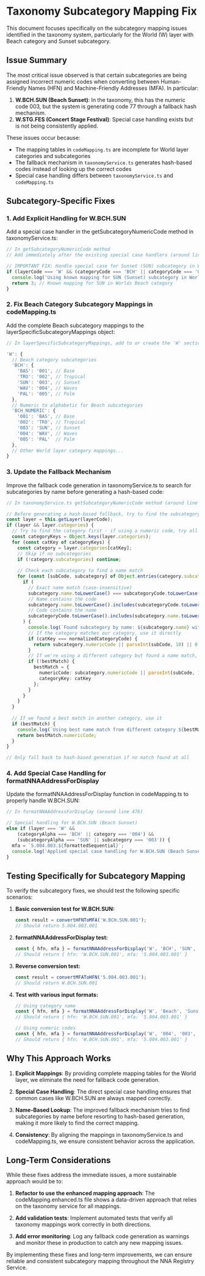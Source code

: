 # Taxonomy Subcategory Mapping Fix

This document focuses specifically on the subcategory mapping issues identified in the taxonomy system, particularly for the World (W) layer with Beach category and Sunset subcategory.

## Issue Summary

The most critical issue observed is that certain subcategories are being assigned incorrect numeric codes when converting between Human-Friendly Names (HFN) and Machine-Friendly Addresses (MFA). In particular:

1. **W.BCH.SUN (Beach Sunset)**: In the taxonomy, this has the numeric code 003, but the system is generating code 77 through a fallback hash mechanism.
2. **W.STG.FES (Concert Stage Festival)**: Special case handling exists but is not being consistently applied.

These issues occur because:
- The mapping tables in `codeMapping.ts` are incomplete for World layer categories and subcategories
- The fallback mechanism in `taxonomyService.ts` generates hash-based codes instead of looking up the correct codes
- Special case handling differs between `taxonomyService.ts` and `codeMapping.ts`

## Subcategory-Specific Fixes

### 1. Add Explicit Handling for W.BCH.SUN

Add a special case handler in the getSubcategoryNumericCode method in taxonomyService.ts:

```typescript
// In getSubcategoryNumericCode method
// Add immediately after the existing special case handlers (around line 615)

// IMPORTANT FIX: Handle special case for Sunset (SUN) subcategory in Worlds Beach category
if (layerCode === 'W' && (categoryCode === 'BCH' || categoryCode === '004') && subcategoryCode === 'SUN') {
  console.log('Using known mapping for SUN (Sunset) subcategory in Worlds Beach category: 3');
  return 3; // Known mapping for SUN in Worlds Beach category
}
```

### 2. Fix Beach Category Subcategory Mappings in codeMapping.ts

Add the complete Beach subcategory mappings to the layerSpecificSubcategoryMappings object:

```typescript
// In layerSpecificSubcategoryMappings, add to or create the 'W' section:

'W': {
  // Beach category subcategories
  'BCH': {
    'BAS': '001', // Base
    'TRO': '002', // Tropical
    'SUN': '003', // Sunset
    'WAV': '004', // Waves
    'PAL': '005', // Palm
  },
  // Numeric to alphabetic for Beach subcategories
  'BCH_NUMERIC': {
    '001': 'BAS', // Base
    '002': 'TRO', // Tropical
    '003': 'SUN', // Sunset
    '004': 'WAV', // Waves
    '005': 'PAL'  // Palm
  },
  // Other World layer category mappings...
}
```

### 3. Update the Fallback Mechanism

Improve the fallback code generation in taxonomyService.ts to search for subcategories by name before generating a hash-based code:

```typescript
// In taxonomyService.ts getSubcategoryNumericCode method (around line 684)

// Before generating a hash-based fallback, try to find the subcategory by its name
const layer = this.getLayer(layerCode);
if (layer && layer.categories) {
  // Try to find the category first - if using a numeric code, try all categories
  const categoryKeys = Object.keys(layer.categories);
  for (const catKey of categoryKeys) {
    const category = layer.categories[catKey];
    // Skip if no subcategories
    if (!category.subcategories) continue;
    
    // Check each subcategory to find a name match
    for (const [subCode, subcategory] of Object.entries(category.subcategories)) {
      if (
        // Exact name match (case-insensitive)
        subcategory.name.toLowerCase() === subcategoryCode.toLowerCase() ||
        // Name contains the code
        subcategory.name.toLowerCase().includes(subcategoryCode.toLowerCase()) ||
        // Code contains the name 
        subcategoryCode.toLowerCase().includes(subcategory.name.toLowerCase())
      ) {
        console.log(`Found subcategory by name: ${subcategory.name} with code ${subCode} in ${layerCode}.${catKey}`);
        // If the category matches our category, use it directly
        if (catKey === normalizedCategoryCode) {
          return subcategory.numericCode || parseInt(subCode, 10) || 0;
        }
        // If we're using a different category but found a name match, remember it as fallback
        if (!bestMatch) {
          bestMatch = {
            numericCode: subcategory.numericCode || parseInt(subCode, 10) || 0,
            categoryKey: catKey
          };
        }
      }
    }
  }
  
  // If we found a best match in another category, use it
  if (bestMatch) {
    console.log(`Using best name match from different category ${bestMatch.categoryKey}: numeric code ${bestMatch.numericCode}`);
    return bestMatch.numericCode;
  }
}

// Only fall back to hash-based generation if no match found at all
```

### 4. Add Special Case Handling for formatNNAAddressForDisplay

Update the formatNNAAddressForDisplay function in codeMapping.ts to properly handle W.BCH.SUN:

```typescript
// In formatNNAAddressForDisplay (around line 476)

// Special handling for W.BCH.SUN (Beach Sunset)
else if (layer === 'W' && 
    (categoryAlpha === 'BCH' || category === '004') && 
    (subcategoryAlpha === 'SUN' || subcategory === '003')) {
  mfa = `5.004.003.${formattedSequential}`;
  console.log('Applied special case handling for W.BCH.SUN (Beach Sunset)');
}
```

## Testing Specifically for Subcategory Mapping

To verify the subcategory fixes, we should test the following specific scenarios:

1. **Basic conversion test for W.BCH.SUN:**
   ```javascript
   const result = convertHFNToMFA('W.BCH.SUN.001');
   // Should return 5.004.003.001
   ```

2. **formatNNAAddressForDisplay test:**
   ```javascript
   const { hfn, mfa } = formatNNAAddressForDisplay('W', 'BCH', 'SUN', '001');
   // Should return { hfn: 'W.BCH.SUN.001', mfa: '5.004.003.001' }
   ```

3. **Reverse conversion test:**
   ```javascript
   const result = convertMFAToHFN('5.004.003.001');
   // Should return W.BCH.SUN.001
   ```

4. **Test with various input formats:**
   ```javascript
   // Using category name
   const { hfn, mfa } = formatNNAAddressForDisplay('W', 'Beach', 'Sunset', '001');
   // Should return { hfn: 'W.BCH.SUN.001', mfa: '5.004.003.001' }
   
   // Using numeric codes
   const { hfn, mfa } = formatNNAAddressForDisplay('W', '004', '003', '001');
   // Should return { hfn: 'W.BCH.SUN.001', mfa: '5.004.003.001' }
   ```

## Why This Approach Works

1. **Explicit Mappings**: By providing complete mapping tables for the World layer, we eliminate the need for fallback code generation.

2. **Special Case Handling**: The direct special case handling ensures that common cases like W.BCH.SUN are always mapped correctly.

3. **Name-Based Lookup**: The improved fallback mechanism tries to find subcategories by name before resorting to hash-based generation, making it more likely to find the correct mapping.

4. **Consistency**: By aligning the mappings in taxonomyService.ts and codeMapping.ts, we ensure consistent behavior across the application.

## Long-Term Considerations

While these fixes address the immediate issues, a more sustainable approach would be to:

1. **Refactor to use the enhanced mapping approach**: The codeMapping.enhanced.ts file shows a data-driven approach that relies on the taxonomy service for all mappings.

2. **Add validation tests**: Implement automated tests that verify all taxonomy mappings work correctly in both directions.

3. **Add error monitoring**: Log any fallback code generation as warnings and monitor these in production to catch any new mapping issues.

By implementing these fixes and long-term improvements, we can ensure reliable and consistent subcategory mapping throughout the NNA Registry Service.